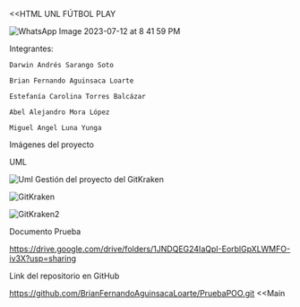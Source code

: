 <<HTML
                                                                   UNL FÚTBOL PLAY 
                    
![WhatsApp Image 2023-07-12 at 8 41 59 PM](https://github.com/BrianFernandoAguinsacaLoarte/PruebaPOO/assets/118997463/b53f20e3-c28d-4730-9296-0d0430b15976)

                                              
Integrantes:
  
    Darwin Andrés Sarango Soto
  
    Brian Fernando Aguinsaca Loarte
  
    Estefanía Carolina Torres Balcázar
  
    Abel Alejandro Mora López
    
    Miguel Angel Luna Yunga 

Imágenes del proyecto
  
  UML
  
  ![Uml](https://github.com/BrianFernandoAguinsacaLoarte/PruebaPOO/assets/133794609/cf984d97-3743-4123-ad25-5d87b3fcd21e)
 Gestión del proyecto del GitKraken
 
 ![GitKraken](https://github.com/BrianFernandoAguinsacaLoarte/PruebaPOO/assets/133794609/701772b3-8657-4a64-9192-9dde0835f2de)
 
 ![GitKraken2](https://github.com/BrianFernandoAguinsacaLoarte/PruebaPOO/assets/133794609/9a8a659c-ff08-4c61-af17-1106c5a144fe)
 
 Documento Prueba 
 
 https://drive.google.com/drive/folders/1JNDQEG24IaQpI-EorblGpXLWMFO-iv3X?usp=sharing 
 
 Link del repositorio en GitHub
 
 https://github.com/BrianFernandoAguinsacaLoarte/PruebaPOO.git
 <<Main
